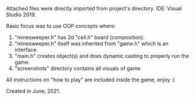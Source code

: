 Attached files were directly imported from project's directory.
IDE: Visual Studio 2019.

Basic focus was to use OOP concepts where:
1. "minesweeper.h" has 2d "cell.h" board (composition).
2. "minesweeper.h" itself was inherited from "game.h" which is an interface.
3. "main.h" creates object(s) and does dynamic casting to properly run the game.
4. "screenshots" directory contains all visuals of game.

All instructions on "how to play" are included inside the game, enjoy :)

Created in June, 2021.
